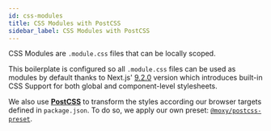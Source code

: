 ```yaml
---
id: css-modules
title: CSS Modules with PostCSS
sidebar_label: CSS Modules with PostCSS
---
```


CSS Modules are `.module.css` files that can be locally scoped.

This boilerplate is configured so all `.module.css` files can be used as modules by default thanks to Next.js' [9.2.0](https://nextjs.org/blog/next-9-2) version which introduces built-in CSS Support for both global and component-level stylesheets.

We also use [**PostCSS**](https://postcss.org/) to transform the styles according our browser targets defined in `package.json`. To do so, we apply our own preset: [`@moxy/postcss-preset`](https://github.com/moxystudio/postcss-preset).
